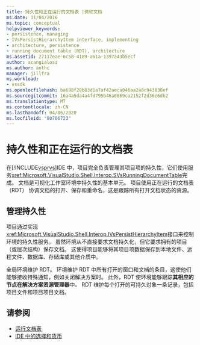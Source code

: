 ```yaml
---
title: 持久性和正在运行的文档表 |微软文档
ms.date: 11/04/2016
ms.topic: conceptual
helpviewer_keywords:
- persistence, managing
- IVsPersistHierarchyItem interface, implementing
- architecture, persistence
- running document table (RDT), architecture
ms.assetid: 27117eae-6c58-4189-a61a-1397a43b5ecf
author: acangialosi
ms.author: anthc
manager: jillfra
ms.workload:
- vssdk
ms.openlocfilehash: ba698f20b83d1a7af42aeca046aa2a8c943838ef
ms.sourcegitcommit: 16a4a5da4a4fd795b46a0869ca2152f2d36e6db2
ms.translationtype: MT
ms.contentlocale: zh-CN
ms.lasthandoff: 04/06/2020
ms.locfileid: "80706723"
---
```

# <a name="persistence-and-the-running-document-table"></a>持久性和正在运行的文档表
在[!INCLUDE[vsprvs](../../code-quality/includes/vsprvs_md.md)]IDE 中，项目完全负责管理其项目项的持久性，它们使用服务<xref:Microsoft.VisualStudio.Shell.Interop.SVsRunningDocumentTable>完成。 文档是可视化工作室环境中持久性的基本单元。 项目使用正在运行的文档表 （RDT） 协调文档的打开、保存和重命名，这是跟踪所有打开文档状态的资源。

## <a name="managing-persistence"></a>管理持久性
 项目通过实现<xref:Microsoft.VisualStudio.Shell.Interop.IVsPersistHierarchyItem>接口来控制环境的持久性服务。 虽然环境从不直接要求文档持久化，但它要求拥有的项目（或层次结构）保存文档。 这使得项目能够将其项目项数据保存到本地文件、远程文件、数据库、存储库或其他介质中。

 全局环境维护 RDT。 环境维护 RDT 中所有打开的窗口和文档的条目，这使他们能够接收特殊通知，例如关闭解决方案时。 此外，RDT 使环境能够跟踪**其相应的节点在解决方案资源管理器**中。 RDT 维护每个打开的可持久对象一条记录，包括项目文件和项目项目文档。

## <a name="see-also"></a>请参阅
- [运行文档表](../../extensibility/internals/running-document-table.md)
- [IDE 中的选择和货币](../../extensibility/internals/selection-and-currency-in-the-ide.md)
